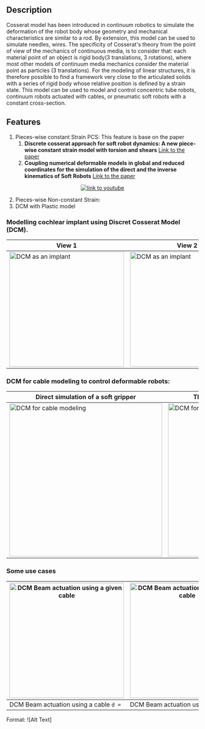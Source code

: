 ## Description
Cosserat model has been introduced in continuum robotics to simulate the deformation of the robot body whose geometry 
and mechanical characteristics are similar to a rod.
By extension, this model can be used to simulate needles, wires.
The specificity of Cosserat's theory from the point of view of the mechanics of continuous media, is to consider that: each material point
of an object is rigid body(3 translations, 3 rotations), where most other models of continuum media mechanics consider 
the material point as particles (3 translations).
For the modeling of linear structures, it is therefore possible to find a framework very close to the articulated solids with a series 
of rigid body whose relative position is defined by a strain state.
This model can be used to model and control concentric tube robots, continuum robots actuated with cables, or pneumatic soft robots 
with a constant cross-section.

## Features
1. Pieces-wise constant Strain PCS: This feature is base on the paper 
   1. __Discrete cosserat approach for soft robot dynamics: A new piece-wise constant strain model with torsion and shears__ [Link to the paper](https://ieeexplore.ieee.org/document/7759808)
   2. __Coupling numerical deformable models in global and reduced coordinates for the simulation of the direct and the inverse kinematics of Soft Robots__ [Link to the paper](https://hal.archives-ouvertes.fr/hal-03192168/document)

<div align="center">
  <a href="https://www.youtube.com/watch?v=qwzKAgw31pU"><img src="https://img.youtube.com/vi/qwzKAgw31pU/0.jpg" alt="link to youtube"></a>
</div>

2. Pieces-wise Non-constant Strain:
3. DCM with Plastic model

### Modelling cochlear implant using Discret Cosserat Model (DCM). 

| View 1                                                                                      | View 2                                                                                      | View 3                                                                                      |
|---------------------------------------------------------------------------------------------|---------------------------------------------------------------------------------------------|---------------------------------------------------------------------------------------------|
| <img src="/doc/images/multiSectionWithColorMap1.png" width="300" title="DCM as an implant"> | <img src="/doc/images/multiSectionWithColorMap2.png" width="300" title="DCM as an implant"> | <img src="/doc/images/multiSectionWithColorMap3.png" width="300" title="DCM as an implant"> |

### DCM for cable modeling to control deformable robots:
|Direct simulation of a soft gripper | The study the model convergence |
|--- | --- |
|<img src="/scenes/mesh/cosseratgripper_2.png" width="400" title="DCM for cable modeling"> | <img src="/doc/images/tenCossseratSections.png" width="400" title="DCM for cable modeling ">|


### Some use cases 
| <img src="/doc/images/actuationConstraint_2.png" width="300" title="DCM Beam actuation using a given cable">     | <img src="doc/images/circleActuationConstraint.png" width="300" title="DCM Beam actuation using a given cable">           | <img src="/doc/images/actuationConstraint_1.png" width="300" title="DCM Beam actuation using a cable">  |
| ------------- |:-------------:| -----:|
| DCM Beam actuation using a cable ```d = ``` | DCM Beam actuation using a cable ```d = ```| Beam actuation using a cable ```d = ```|

Format: ![Alt Text]
